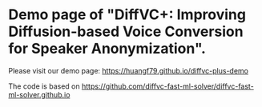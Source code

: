 # Demo page of "DiffVC+: Improving Diffusion-based Voice Conversion for Speaker Anonymization".

Please visit our demo page: https://huangf79.github.io/diffvc-plus-demo

The code is based on https://github.com/diffvc-fast-ml-solver/diffvc-fast-ml-solver.github.io
